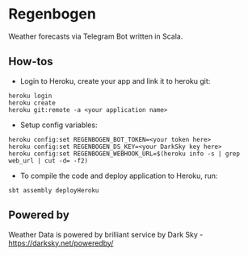 # Regenbogen 
Weather forecasts via Telegram Bot written in Scala.

## How-tos
- Login to Heroku, create your app and link it to heroku git:
```
heroku login
heroku create
heroku git:remote -a <your application name>
``` 
- Setup config variables:
```
heroku config:set REGENBOGEN_BOT_TOKEN=<your token here>
heroku config:set REGENBOGEN_DS_KEY=<your DarkSky key here>
heroku config:set REGENBOGEN_WEBHOOK_URL=$(heroku info -s | grep web_url | cut -d= -f2)
```
- To compile the code and deploy application to Heroku, run:
```
sbt assembly deployHeroku
```
## Powered by 
Weather Data is powered by brilliant service by Dark Sky - https://darksky.net/poweredby/
 